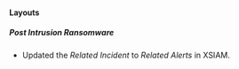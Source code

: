 
#### Layouts
##### Post Intrusion Ransomware
- Updated the *Related Incident* to *Related Alerts* in XSIAM.
